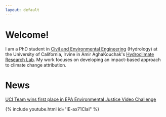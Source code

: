 ```yaml
---
layout: default
---
```


# Welcome!

I am a PhD student in [Civil and Environmental Engineering](https://engineering.uci.edu/dept/cee) (Hydrology) at the University of California, Irvine in Amir AghaKouchak's [Hydroclimate Research Lab](https://amir.eng.uci.edu/index.php). My work focuses on developing an impact-based approach to climate change attribution. 

# News

[UCI Team wins first place in EPA Environmental Justice Video Challenge](https://www.epa.gov/innovation/phase-1-winners-ej-video-challenge-students)

{% include youtube.html id="IE-ax71ClaI" %}



